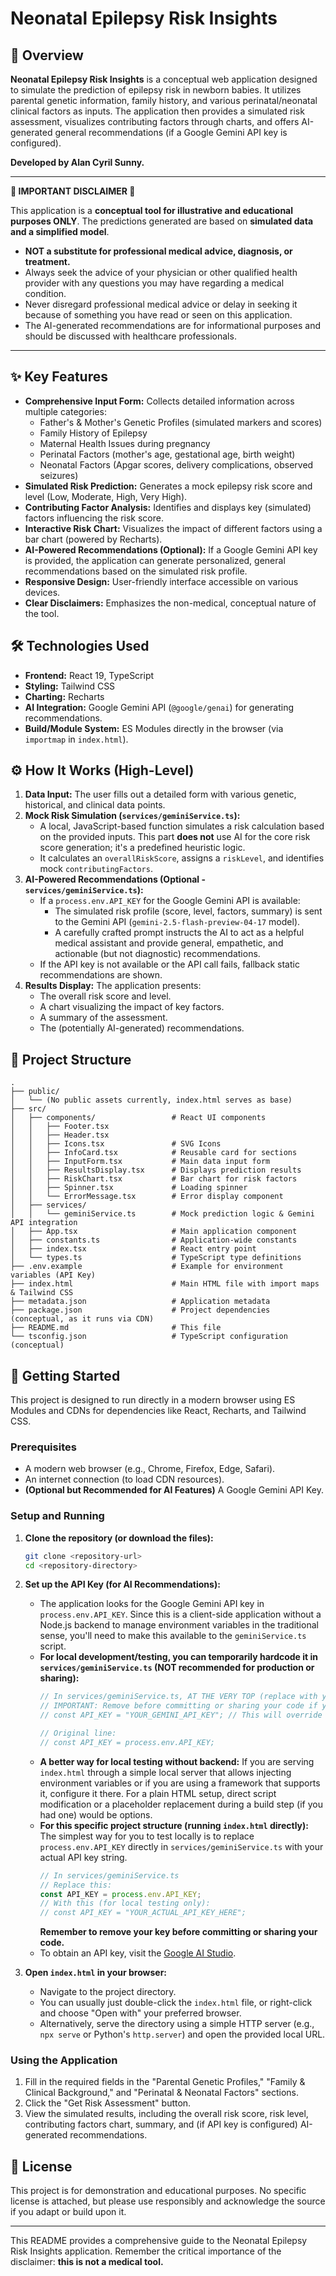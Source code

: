 
# Neonatal Epilepsy Risk Insights

## 🌟 Overview

**Neonatal Epilepsy Risk Insights** is a conceptual web application designed to simulate the prediction of epilepsy risk in newborn babies. It utilizes parental genetic information, family history, and various perinatal/neonatal clinical factors as inputs. The application then provides a simulated risk assessment, visualizes contributing factors through charts, and offers AI-generated general recommendations (if a Google Gemini API key is configured).

**Developed by Alan Cyril Sunny.**

---

**🚨 IMPORTANT DISCLAIMER 🚨**

This application is a **conceptual tool for illustrative and educational purposes ONLY**. The predictions generated are based on **simulated data and a simplified model**.

*   **NOT a substitute for professional medical advice, diagnosis, or treatment.**
*   Always seek the advice of your physician or other qualified health provider with any questions you may have regarding a medical condition.
*   Never disregard professional medical advice or delay in seeking it because of something you have read or seen on this application.
*   The AI-generated recommendations are for informational purposes and should be discussed with healthcare professionals.

---

## ✨ Key Features

*   **Comprehensive Input Form:** Collects detailed information across multiple categories:
    *   Father's & Mother's Genetic Profiles (simulated markers and scores)
    *   Family History of Epilepsy
    *   Maternal Health Issues during pregnancy
    *   Perinatal Factors (mother's age, gestational age, birth weight)
    *   Neonatal Factors (Apgar scores, delivery complications, observed seizures)
*   **Simulated Risk Prediction:** Generates a mock epilepsy risk score and level (Low, Moderate, High, Very High).
*   **Contributing Factor Analysis:** Identifies and displays key (simulated) factors influencing the risk score.
*   **Interactive Risk Chart:** Visualizes the impact of different factors using a bar chart (powered by Recharts).
*   **AI-Powered Recommendations (Optional):** If a Google Gemini API key is provided, the application can generate personalized, general recommendations based on the simulated risk profile.
*   **Responsive Design:** User-friendly interface accessible on various devices.
*   **Clear Disclaimers:** Emphasizes the non-medical, conceptual nature of the tool.

## 🛠️ Technologies Used

*   **Frontend:** React 19, TypeScript
*   **Styling:** Tailwind CSS
*   **Charting:** Recharts
*   **AI Integration:** Google Gemini API (`@google/genai`) for generating recommendations.
*   **Build/Module System:** ES Modules directly in the browser (via `importmap` in `index.html`).

## ⚙️ How It Works (High-Level)

1.  **Data Input:** The user fills out a detailed form with various genetic, historical, and clinical data points.
2.  **Mock Risk Simulation (`services/geminiService.ts`):**
    *   A local, JavaScript-based function simulates a risk calculation based on the provided inputs. This part **does not** use AI for the core risk score generation; it's a predefined heuristic logic.
    *   It calculates an `overallRiskScore`, assigns a `riskLevel`, and identifies mock `contributingFactors`.
3.  **AI-Powered Recommendations (Optional - `services/geminiService.ts`):**
    *   If a `process.env.API_KEY` for the Google Gemini API is available:
        *   The simulated risk profile (score, level, factors, summary) is sent to the Gemini API (`gemini-2.5-flash-preview-04-17` model).
        *   A carefully crafted prompt instructs the AI to act as a helpful medical assistant and provide general, empathetic, and actionable (but not diagnostic) recommendations.
    *   If the API key is not available or the API call fails, fallback static recommendations are shown.
4.  **Results Display:** The application presents:
    *   The overall risk score and level.
    *   A chart visualizing the impact of key factors.
    *   A summary of the assessment.
    *   The (potentially AI-generated) recommendations.

## 📂 Project Structure

```
.
├── public/
│   └── (No public assets currently, index.html serves as base)
├── src/
│   ├── components/                 # React UI components
│   │   ├── Footer.tsx
│   │   ├── Header.tsx
│   │   ├── Icons.tsx               # SVG Icons
│   │   ├── InfoCard.tsx            # Reusable card for sections
│   │   ├── InputForm.tsx           # Main data input form
│   │   ├── ResultsDisplay.tsx      # Displays prediction results
│   │   ├── RiskChart.tsx           # Bar chart for risk factors
│   │   ├── Spinner.tsx             # Loading spinner
│   │   └── ErrorMessage.tsx        # Error display component
│   ├── services/
│   │   └── geminiService.ts        # Mock prediction logic & Gemini API integration
│   ├── App.tsx                     # Main application component
│   ├── constants.ts                # Application-wide constants
│   ├── index.tsx                   # React entry point
│   └── types.ts                    # TypeScript type definitions
├── .env.example                    # Example for environment variables (API Key)
├── index.html                      # Main HTML file with import maps & Tailwind CSS
├── metadata.json                   # Application metadata
├── package.json                    # Project dependencies (conceptual, as it runs via CDN)
├── README.md                       # This file
└── tsconfig.json                   # TypeScript configuration (conceptual)
```

## 🚀 Getting Started

This project is designed to run directly in a modern browser using ES Modules and CDNs for dependencies like React, Recharts, and Tailwind CSS.

### Prerequisites

*   A modern web browser (e.g., Chrome, Firefox, Edge, Safari).
*   An internet connection (to load CDN resources).
*   **(Optional but Recommended for AI Features)** A Google Gemini API Key.

### Setup and Running

1.  **Clone the repository (or download the files):**
    ```bash
    git clone <repository-url>
    cd <repository-directory>
    ```

2.  **Set up the API Key (for AI Recommendations):**
    *   The application looks for the Google Gemini API key in `process.env.API_KEY`. Since this is a client-side application without a Node.js backend to manage environment variables in the traditional sense, you'll need to make this available to the `geminiService.ts` script.
    *   **For local development/testing, you can temporarily hardcode it in `services/geminiService.ts` (NOT recommended for production or sharing):**
        ```typescript
        // In services/geminiService.ts, AT THE VERY TOP (replace with your actual key for testing)
        // IMPORTANT: Remove before committing or sharing your code if you do this.
        // const API_KEY = "YOUR_GEMINI_API_KEY"; // This will override process.env.API_KEY for local test
        
        // Original line:
        // const API_KEY = process.env.API_KEY; 
        ```
    *   **A better way for local testing without backend:** If you are serving `index.html` through a simple local server that allows injecting environment variables or if you are using a framework that supports it, configure it there. For a plain HTML setup, direct script modification or a placeholder replacement during a build step (if you had one) would be options.
    *   **For this specific project structure (running `index.html` directly):** The simplest way for you to test locally is to replace `process.env.API_KEY` directly in `services/geminiService.ts` with your actual API key string.
        ```javascript
        // In services/geminiService.ts
        // Replace this:
        const API_KEY = process.env.API_KEY;
        // With this (for local testing only):
        // const API_KEY = "YOUR_ACTUAL_API_KEY_HERE";
        ```
        **Remember to remove your key before committing or sharing your code.**
    *   To obtain an API key, visit the [Google AI Studio](https://aistudio.google.com/app/apikey).

3.  **Open `index.html` in your browser:**
    *   Navigate to the project directory.
    *   You can usually just double-click the `index.html` file, or right-click and choose "Open with" your preferred browser.
    *   Alternatively, serve the directory using a simple HTTP server (e.g., `npx serve` or Python's `http.server`) and open the provided local URL.

### Using the Application

1.  Fill in the required fields in the "Parental Genetic Profiles," "Family & Clinical Background," and "Perinatal & Neonatal Factors" sections.
2.  Click the "Get Risk Assessment" button.
3.  View the simulated results, including the overall risk score, risk level, contributing factors chart, summary, and (if API key is configured) AI-generated recommendations.

## 📜 License

This project is for demonstration and educational purposes. No specific license is attached, but please use responsibly and acknowledge the source if you adapt or build upon it.

---

This README provides a comprehensive guide to the Neonatal Epilepsy Risk Insights application.
Remember the critical importance of the disclaimer: **this is not a medical tool.**
